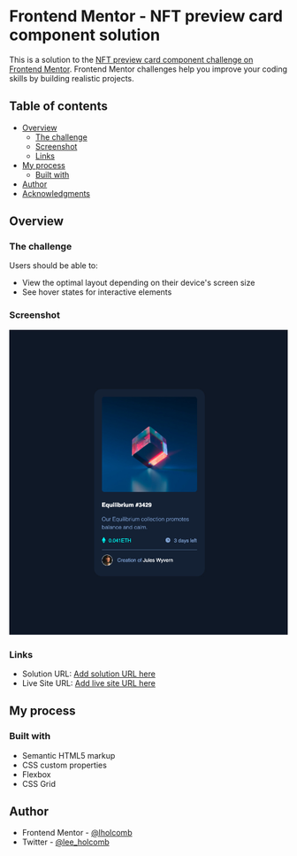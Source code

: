 # Frontend Mentor - NFT preview card component solution

This is a solution to the [NFT preview card component challenge on Frontend Mentor](https://www.frontendmentor.io/challenges/nft-preview-card-component-SbdUL_w0U). Frontend Mentor challenges help you improve your coding skills by building realistic projects. 

## Table of contents

- [Overview](#overview)
  - [The challenge](#the-challenge)
  - [Screenshot](#screenshot)
  - [Links](#links)
- [My process](#my-process)
  - [Built with](#built-with)
- [Author](#author)
- [Acknowledgments](#acknowledgments)

## Overview

### The challenge

Users should be able to:

- View the optimal layout depending on their device's screen size
- See hover states for interactive elements

### Screenshot

![](images/screenshot.jpg)


### Links

- Solution URL: [Add solution URL here](https://www.frontendmentor.io/solutions/nft-preview-card-component-Dle6SJwbF)
- Live Site URL: [Add live site URL here](https://leeholcomb-nft-card.netlify.app/)

## My process

### Built with

- Semantic HTML5 markup
- CSS custom properties
- Flexbox
- CSS Grid

## Author

- Frontend Mentor - [@lholcomb](https://www.frontendmentor.io/profile/lholcomb)
- Twitter - [@lee_holcomb](https://www.twitter.com/lee_holcomb)
